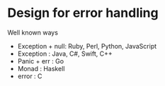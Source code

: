 # Design for error handling

Well known ways
- Exception + null: Ruby, Perl, Python, JavaScript
- Exception       : Java, C#, Swift, C++
- Panic + err     : Go
- Monad           : Haskell
- error           : C
